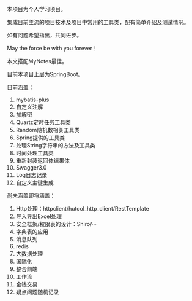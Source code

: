 本项目为个人学习项目。

集成目前主流的项目技术及项目中常用的工具类，配有简单介绍及测试情况。

如有问题希望指出，共同进步。 

May the force be with you forever！



本文搭配MyNotes最佳。



目前本项目上层为SpringBoot。

目前涵盖：

1. mybatis-plus
2. 自定义注解
3. 加解密
4. Quartz定时任务工具类
5. Random随机数相关工具类
6. Spring提供的工具类
7. 处理String字符串的方法及工具类
8. 时间处理工具类
9. 重新封装返回体结果体
10. Swagger3.0
11. Log日志记录
12. 自定义主键生成



尚未涵盖即将涵盖：


1. Http处理：httpclient/hutool_http_client/RestTemplate 
2. 导入导出Excel处理
3. 安全框架/权限表的设计：Shiro/···
4. 字典表的应用
5. 消息队列
6. redis
7. 大数据处理
8. 国际化
9. 整合前端
10. 工作流
11. 金钱交易
12. 疑点问题随机记录

